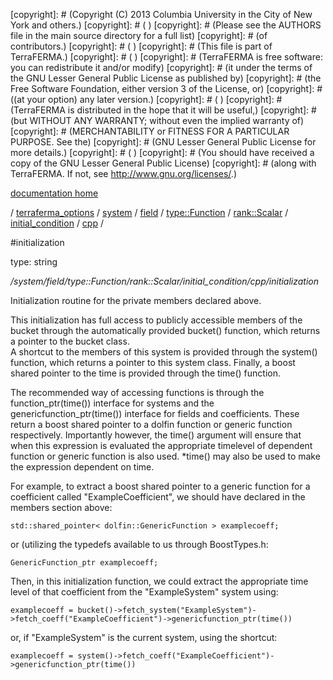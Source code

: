 [copyright]: # (Copyright (C) 2013 Columbia University in the City of New York and others.)
[copyright]: # ( )
[copyright]: # (Please see the AUTHORS file in the main source directory for a full list)
[copyright]: # (of contributors.)
[copyright]: # ( )
[copyright]: # (This file is part of TerraFERMA.)
[copyright]: # ( )
[copyright]: # (TerraFERMA is free software: you can redistribute it and/or modify)
[copyright]: # (it under the terms of the GNU Lesser General Public License as published by)
[copyright]: # (the Free Software Foundation, either version 3 of the License, or)
[copyright]: # ((at your option) any later version.)
[copyright]: # ( )
[copyright]: # (TerraFERMA is distributed in the hope that it will be useful,)
[copyright]: # (but WITHOUT ANY WARRANTY; without even the implied warranty of)
[copyright]: # (MERCHANTABILITY or FITNESS FOR A PARTICULAR PURPOSE. See the)
[copyright]: # (GNU Lesser General Public License for more details.)
[copyright]: # ( )
[copyright]: # (You should have received a copy of the GNU Lesser General Public License)
[copyright]: # (along with TerraFERMA. If not, see <http://www.gnu.org/licenses/>.)

[documentation home](Documentation)

/ [terraferma_options](../../../../../../../terraferma_options.md) / [system](../../../../../../system.md) / [field](../../../../../field.md) / [type::Function](../../../../type__Function.md) / [rank::Scalar](../../../rank__Scalar.md) / [initial_condition](../../initial_condition.md) / [cpp](../cpp.md) /

#initialization

type: string

*/system/field/type::Function/rank::Scalar/initial_condition/cpp/initialization*

Initialization routine for the private members declared above.

This initialization has full access to publicly accessible members of the bucket through
the automatically provided bucket() function, which returns a pointer to the bucket class.  
A shortcut to the members of this system is provided through the system() function, which 
returns a pointer to this system class.  Finally, a boost shared pointer to the time is
provided through the time() function.

The recommended way of accessing functions is through the function_ptr(time()) interface for
systems and the genericfunction_ptr(time()) interface for fields and coefficients.  These return
a boost shared pointer to a dolfin function or generic function respectively.  Importantly however,
the time() argument will ensure that when this expression is evaluated the appropriate timelevel of 
dependent function or generic function is also used. *time() may also be used to make the expression
dependent on time.

For example, to extract a boost shared pointer to a generic function for a coefficient called 
"ExampleCoefficient", we should have declared in the members section above:

    std::shared_pointer< dolfin::GenericFunction > examplecoeff;

or (utilizing the typedefs available to us through BoostTypes.h:

    GenericFunction_ptr examplecoeff;

Then, in this initialization function, we could extract the appropriate time level of that 
coefficient from the "ExampleSystem" system using:

    examplecoeff = bucket()->fetch_system("ExampleSystem")->fetch_coeff("ExampleCoefficient")->genericfunction_ptr(time())

or, if "ExampleSystem" is the current system, using the shortcut:

    examplecoeff = system()->fetch_coeff("ExampleCoefficient")->genericfunction_ptr(time())

[autogenerated]: # (This file was automatically generated from the schema file:/home/cwilson/repos/github/TerraFERMA/TerraFERMA/buckettools/schemas/function.rng.)

